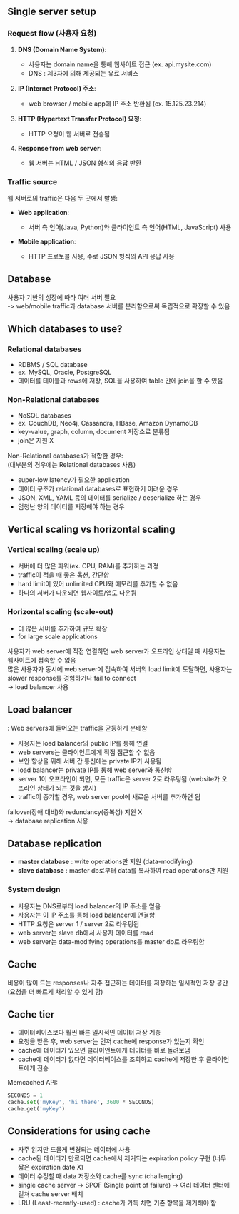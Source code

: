 ## Single server setup

### Request flow (사용자 요청)

1. **DNS (Domain Name System)**:
   - 사용자는 domain name을 통해 웹사이트 접근 (ex. api.mysite.com)
   - DNS : 제3자에 의해 제공되는 유료 서비스

2. **IP (Internet Protocol) 주소**:
   - web browser / mobile app에 IP 주소 반환됨 (ex. 15.125.23.214)

3. **HTTP (Hypertext Transfer Protocol) 요청**:
   - HTTP 요청이 웹 서버로 전송됨

4. **Response from web server**:
   - 웹 서버는 HTML / JSON 형식의 응답 반환

### Traffic source

웹 서버로의 traffic은 다음 두 곳에서 발생:

- **Web application**:
  - 서버 측 언어(Java, Python)와 클라이언트 측 언어(HTML, JavaScript) 사용

- **Mobile application**:
  - HTTP 프로토콜 사용, 주로 JSON 형식의 API 응답 사용


## Database

사용자 기반의 성장에 따라 여러 서버 필요  
-> web/mobile traffic과 database 서버를 분리함으로써 독립적으로 확장할 수 있음


## Which databases to use?

### Relational databases

- RDBMS / SQL database
- ex. MySQL, Oracle, PostgreSQL
- 데이터를 테이블과 rows에 저장, SQL을 사용하여 table 간에 join을 할 수 있음

### Non-Relational databases

- NoSQL databases
- ex. CouchDB, Neo4j, Cassandra, HBase, Amazon DynamoDB
- key-value, graph, column, document 저장소로 분류됨
- join은 지원 X

Non-Relational databases가 적합한 경우:  
(대부분의 경우에는 Relational databases 사용)
- super-low latency가 필요한 application
- 데이터 구조가 relational databases로 표현하기 어려운 경우
- JSON, XML, YAML 등의 데이터를 serialize / deserialize 하는 경우
- 엄청난 양의 데이터를 저장해야 하는 경우


## Vertical scaling vs horizontal scaling

### Vertical scaling (scale up)

- 서버에 더 많은 파워(ex. CPU, RAM)를 추가하는 과정
- traffic이 적을 때 좋은 옵션, 간단함
- hard limit이 있어 unlimited CPU와 메모리를 추가할 수 없음
- 하나의 서버가 다운되면 웹사이트/앱도 다운됨

### Horizontal scaling (scale-out)

- 더 많은 서버를 추가하여 규모 확장
- for large scale applications

사용자가 web server에 직접 연결하면 web server가 오프라인 상태일 때 사용자는 웹사이트에 접속할 수 없음  
많은 사용자가 동시에 web server에 접속하여 서버의 load limit에 도달하면, 사용자는 slower response를 경험하거나 fail to connect  
-> load balancer 사용


## Load balancer

: Web servers에 들어오는 traffic을 균등하게 분배함

- 사용자는 load balancer의 public IP를 통해 연결
- web servers는 클라이언트에게 직접 접근할 수 없음
- 보안 향상을 위해 서버 간 통신에는 private IP가 사용됨
- load balancer는 private IP를 통해 web server와 통신함
- server 1이 오프라인이 되면, 모든 traffic은 server 2로 라우팅됨 (website가 오프라인 상태가 되는 것을 방지)
- traffic이 증가할 경우, web server pool에 새로운 서버를 추가하면 됨

failover(장애 대비)와 redundancy(중복성) 지원 X  
-> database replication 사용


## Database replication

- **master database** : write operations만 지원 (data-modifying)
- **slave database** : master db로부터 data를 복사하여 read operations만 지원

### System design

- 사용자는 DNS로부터 load balancer의 IP 주소를 얻음
- 사용자는 이 IP 주소를 통해 load balancer에 연결함
- HTTP 요청은 server 1 / server 2로 라우팅됨
- web server는 slave db에서 사용자 데이터를 read
- web server는 data-modifying operations를 master db로 라우팅함


## Cache

비용이 많이 드는 responses나 자주 접근하는 데이터를 저장하는 일시적인 저장 공간 (요청을 더 빠르게 처리할 수 있게 함)


## Cache tier

- 데이터베이스보다 훨씬 빠른 일시적인 데이터 저장 계층
- 요청을 받은 후, web server는 먼저 cache에 response가 있는지 확인
- cache에 데이터가 있으면 클라이언트에게 데이터를 바로 돌려보냄
- cache에 데이터가 없다면 데이터베이스를 조회하고 cache에 저장한 후 클라이언트에게 전송

Memcached API:

```python
SECONDS = 1
cache.set('myKey', 'hi there', 3600 * SECONDS)
cache.get('myKey')
```


## Considerations for using cache

- 자주 읽지만 드물게 변경되는 데이터에 사용
- cache된 데이터가 만료되면 cache에서 제거되는 expiration policy 구현 (너무 짧은 expiration date X)
- 데이터 수정할 때 data 저장소와 cache를 sync (challenging)
- single cache server -> SPOF (Single point of failure) -> 여러 데이터 센터에 걸쳐 cache server 배치
- LRU (Least-recently-used) : cache가 가득 차면 기존 항목을 제거해야 함
